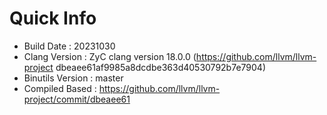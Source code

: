 # Quick Info
* Build Date : 20231030
* Clang Version : ZyC clang version 18.0.0 (https://github.com/llvm/llvm-project dbeaee61af9985a8dcdbe363d40530792b7e7904)
* Binutils Version : master
* Compiled Based : https://github.com/llvm/llvm-project/commit/dbeaee61

